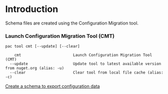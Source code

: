 # Introduction
Schema files are created using the Configuration Migration tool. 
### Launch Configuration Migration Tool (CMT)  
```azurecli
pac tool cmt [--update] [--clear]

    cmt                       Launch Configuration Migration Tool (CMT)
  --update                    Update tool to latest available version from nuget.org (alias: -u)
  --clear                     Clear tool from local file cache (alias: -c)
```
[Create a schema to export configuration data](https://docs.microsoft.com/en-us/power-platform/admin/create-schema-export-configuration-data)